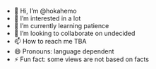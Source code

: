 - 👋 Hi, I’m @hokahemo
- 👀 I’m interested in a lot
- 🌱 I’m currently learning patience
- 💞️ I’m looking to collaborate on undecided
- 📫 How to reach me TBA
- 😄 Pronouns: language dependent
- ⚡ Fun fact: some views are not based on facts

<!---
hokahemo/hokahemo is a ✨ special ✨ repository because its `README.md` (this file) appears on your GitHub profile.
You can click the Preview link to take a look at your changes.
--->
